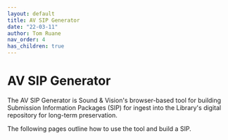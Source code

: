 ```yaml
---
layout: default
title: AV SIP Generator
date: "22-03-11"
author: Tom Ruane
nav_order: 4
has_children: true
---
```

# AV SIP Generator

The AV SIP Generator is Sound & Vision's browser-based tool for building Submission Information Packages (SIP) for ingest into the Library's digital repository for long-term preservation.  

The following pages outline how to use the tool and build a SIP.


